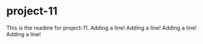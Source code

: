# project-11

This is the readme for project-11.
Adding a line!
Adding a line!
Adding a line!
Adding a line!
